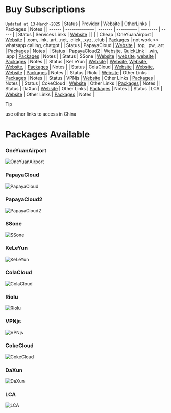 # Buy Subscriptions
`Updated at 13-March-2025`
| Status | Provider       | Website | OtherLinks | Packages | Notes |
| ------ | -------------- | ------- | ---------- | -------- | ----- |
| Status | Services Links | [Website](https://9.234456.xyz/abc.html?t=1740946027727) |  | |
| Cheap  | OneYuanAirport | [Website](https://一元机场.com/) | .com, .ink, .art, .net, .click, .xyz, .club | [Packages](#OneYuanAirport) | not work >> whatsapp calling, chatgpt |
| Status | PapayaCloud    | [Website](https://muguacloud.top/) | .top, .pw, .art | [Packages](#PapayaCloud) | Notes |
| Status | PapayaCloud2   | [Website](https://muguacloud.win/), [QuickLink](https://4399.bid/) | .win, .app | [Packages](#PapayaCloud2) | Notes |
| Status | SSone          | [Website](https://ssonegames.xn--xhq8sm16c5ls.com/dashboard) | [website](https://hello-ssone.com/), [website](https://hello36d.com/) | [Packages](#SSone) | Notes |
| Status | KeLeYun        | [Website](https://q0av6w.klwiuehge.top/#/plan) | [Website](https://可乐云.com/), [Website](https://q0av6w.klwiuehge.top/), [Website](https://kly2026.com/),  | [Packages](#KeLeYun) | Notes |
| Status | ColaCloud      | [Website](https://colacloud.online/) | [Website](https://colacloud.info/index.html), [Website](https://colacloudnet.com/) | [Packages](#ColaCloud) | Notes |
| Status | Riolu          | [Website](https://1o.riolu.sbs/) | Other Links | [Packages](#Riolu) | Notes |
| Status | VPNjs          | [Website](https://user.jsqcn.net/) | Other Links | [Packages](#VPNjs) | Notes |
| Status | CokeCloud      | [Website](https://cokecloud.net/) | Other Links | [Packages](#CokeCloud) | Notes |
| Status | DaXun          | [Website](https://daxun.fun/) | Other Links | [Packages](#DaXun) | Notes |
| Status | LCA            | [Website](https://lca.lol/) | Other Links | [Packages](#LCA) | Notes |
> [!TIP]
> use other links to access in China <br/>

# Packages Available

### OneYuanAirport
![OneYuanAirport](https://github.com/ammasood12/nodes/blob/main/Packages/oneYuanAirport.png)
### PapayaCloud
<a name="PapayaCloud"></a>
![PapayaCloud](https://github.com/ammasood12/nodes/blob/main/Packages/PapayaCloud.png)
### PapayaCloud2
<a name="PapayaCloud2"></a>
![PapayaCloud2](https://github.com/ammasood12/nodes/blob/main/Packages/PapayaCloud2.png)
### SSone
<a name="SSone"></a>
![SSone](https://github.com/ammasood12/nodes/blob/main/Packages/ssone.png)
### KeLeYun
<a name="KeLeYun"></a>
![KeLeYun](https://github.com/ammasood12/nodes/blob/main/Packages/KeLeYun.png)
### ColaCloud
<a name="ColaCloud"></a>
![ColaCloud](https://github.com/ammasood12/nodes/blob/main/Packages/ColaCloud.png)
### Riolu
<a name="Riolu"></a>
![Riolu](https://github.com/ammasood12/nodes/blob/main/Packages/riolu.png)
### VPNjs
<a name="VPNjs"></a>
![VPNjs](https://github.com/ammasood12/nodes/blob/main/Packages/vpnjs.png)
### CokeCloud
<a name="CokeCloud"></a>
![CokeCloud](https://github.com/ammasood12/nodes/blob/main/Packages/cokecloud.png)
### DaXun
<a name="DaXun"></a>
![DaXun](https://github.com/ammasood12/nodes/blob/main/Packages/daxun.png)
### LCA
<a name="LCA"></a>
![LCA](https://github.com/ammasood12/nodes/blob/main/Packages/lca.png)
